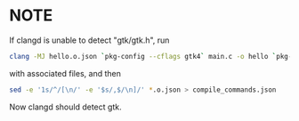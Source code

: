 # NOTE

If clangd is unable to detect "gtk/gtk.h", run
```bash
clang -MJ hello.o.json `pkg-config --cflags gtk4` main.c -o hello `pkg-config --libs gtk4`
```
with associated files, and then

```bash
sed -e '1s/^/[\n/' -e '$s/,$/\n]/' *.o.json > compile_commands.json
```

Now clangd should detect gtk.
